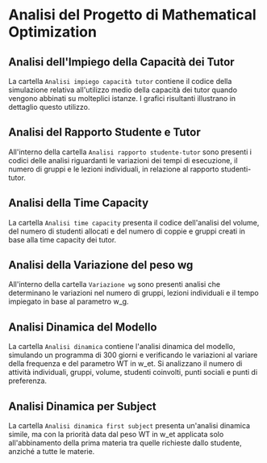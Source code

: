 # Analisi del Progetto di Mathematical Optimization

## Analisi dell'Impiego della Capacità dei Tutor

La cartella `Analisi impiego capacità tutor` contiene il codice della simulazione relativa all'utilizzo medio della capacità dei tutor quando vengono abbinati su molteplici istanze. I grafici risultanti illustrano in dettaglio questo utilizzo.

## Analisi del Rapporto Studente e Tutor

All'interno della cartella `Analisi rapporto studente-tutor` sono presenti i codici delle analisi riguardanti le variazioni dei tempi di esecuzione, il numero di gruppi e le lezioni individuali, in relazione al rapporto studenti-tutor.

## Analisi della Time Capacity

La cartella `Analisi time capacity` presenta il codice dell'analisi del volume, del numero di studenti allocati e del numero di coppie e gruppi creati in base alla time capacity dei tutor.

## Analisi della Variazione del peso wg

All'interno della cartella `Variazione wg` sono presenti analisi che determinano le variazioni nel numero di gruppi, lezioni individuali e il tempo impiegato in base al parametro w_g.

## Analisi Dinamica del Modello

La cartella `Analisi dinamica` contiene l'analisi dinamica del modello, simulando un programma di 300 giorni e verificando le variazioni al variare della frequenza e del parametro WT in w_et. Si analizzano il numero di attività individuali, gruppi, volume, studenti coinvolti, punti sociali e punti di preferenza.

## Analisi Dinamica per Subject

La cartella `Analisi dinamica first subject` presenta un'analisi dinamica simile, ma con la priorità data dal peso WT in w_et applicata solo all'abbinamento della prima materia tra quelle richieste dallo studente, anziché a tutte le materie.
